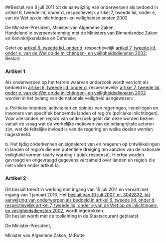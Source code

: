 <meta http-equiv='Content-Type' content='text/html; charset=utf-8' />

##Besluit van 8 juli 2011 tot de aanwijzing van onderwerpen als bedoeld in artikel 6, tweede lid, onder d, respectievelijk artikel 7, tweede lid, onder e, van de Wet op de inlichtingen- en veiligheidsdiensten 2002

De Minister-President, Minister van Algemene Zaken,  
Handelend in overeenstemming met de Ministers van Binnenlandse Zaken en Koninkrijksrelaties en Defensie;

Gelet op [artikel 6, tweede lid, onder d](../../../../../../../../../../../../../../../../wet/wet/op/de/inlichtingen-/en/veiligheidsdiensten/2002/BWBR0013409/README.md), respectievelijk [artikel 7, tweede lid, onder e, van de Wet op de inlichtingen- en veiligheidsdiensten 2002](../../../../../../../../../../../../../../../../wet/wet/op/de/inlichtingen-/en/veiligheidsdiensten/2002/BWBR0013409/README.md);
Besluit:    

### Artikel  1  

Als onderwerpen op het terrein waarvan onderzoek wordt verricht als bedoeld in [artikel 6, tweede lid, onder d](../../../../../../../../../../../../../../../../wet/wet/op/de/inlichtingen-/en/veiligheidsdiensten/2002/BWBR0013409/README.md), respectievelijk [artikel 7, tweede lid, onder e, van de Wet op de inlichtingen- en veiligheidsdiensten 2002](../../../../../../../../../../../../../../../../wet/wet/op/de/inlichtingen-/en/veiligheidsdiensten/2002/BWBR0013409/README.md) worden in het belang van de nationale veiligheid aangewezen: 

a. Politieke intenties, activiteiten en opinies van regeringen, instellingen en inwoners van specifiek benoemde landen of regio’s (politieke inlichtingen). Voor alle landen en regio’s van onderzoek geldt dat deze worden bezien vanuit de vraag wat de werkelijke motieven van de belangrijkste actoren zijn, wat de feitelijke invloed is van de regering en welke doelen worden nagestreefd.  

b. Het tijdig onderkennen en signaleren van en reageren op ontwikkelingen in landen of regio’s die een potentiële dreiging ten aanzien van de nationale veiligheid vormen (early warning / quick response). Hiertoe worden gevraagd en ongevraagd gegevens verzameld over landen en regio’s die niet vallen onder artikel 1a.    

### Artikel  2  

Dit besluit treedt in werking met ingang van 15 juli 2011 en vervalt met ingang van 1 januari 2016. Het [besluit van 10 juli 2007, nr. 3042832, tot aanwijzing van onderwerpen als bedoeld in artikel 6, tweede lid, onder d, respectievelijk artikel 7, tweede lid, onder e van de Wet op de inlichtingen- en veiligheidsdiensten 2002](../../../../../../../../../../../../../../../../ministeriele-regeling/besluit/aanwijzing/onderwerpen/ex/artikelen/6/en/7/van/de/wet/op/de/etc/BWBR0022314/README.md), wordt ingetrokken.  
Dit besluit wordt met de toelichting in de Staatscourant geplaatst.  

De Minister-President,  

Minister van Algemene Zaken,
M.Rutte   
